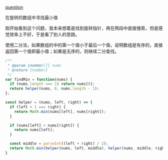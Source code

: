 [question](https://leetcode.com/problems/find-minimum-in-rotated-sorted-array/)

在旋转的数组中寻找最小值

刚开始看到这个问题，我本来想着是找到旋转指针，再在两段中直接搜索，但是感觉效率上不好，于是看了别人的思路。

使用二分法，如果数组的中的第一个值小于最后一个值，说明数组是有序的，直接返回第一个值即最小值；如果是无序的，则继续二分查找。

```js
/**
 * @param {number[]} nums
 * @return {number}
 */
var findMin = function(nums) {
  if (nums.length === 1) return nums[0];
  return helper(nums, 0, nums.length - 1);
};

const helper = (nums, left, right) => {
  if (left + 1 === right) {
    return Math.min(nums[left], nums[right]);
  }

  if (nums[left] < nums[right]) {
    return nums[left];
  }

  const middle = parseInt((left + right) / 2);
  return Math.min(helper(nums, left, middle), helper(nums, middle, right));
}
```